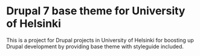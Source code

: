# Drupal 7 base theme for University of Helsinki
This is a project for Drupal projects in University of Helsinki for boosting up
Drupal development by providing base theme with styleguide included.
